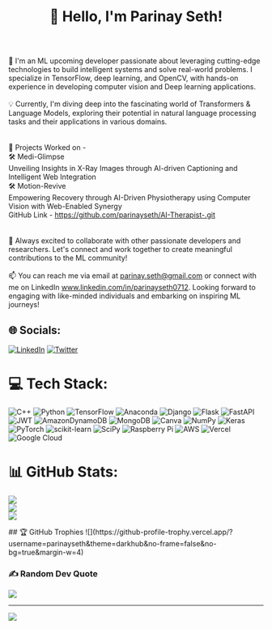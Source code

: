 # <p align="center">👋 Hello, I'm Parinay Seth! </p>

<br><br>🧠 I'm an ML upcoming developer passionate about leveraging cutting-edge technologies to build intelligent systems and solve real-world problems. I specialize in TensorFlow, deep learning, and OpenCV, with hands-on experience in developing computer vision and Deep learning applications.<br><br>💡 Currently, I'm diving deep into the fascinating world of Transformers & Language Models, exploring their potential in natural language processing tasks and their applications in various domains.<br><br><br>🔬 Projects Worked on - <br>	🛠 Medi-Glimpse <br>                              Unveiling Insights in X-Ray Images through AI-driven Captioning and Intelligent Web Integration<br>	🛠 Motion-Revive<br>	                          Empowering Recovery through AI-Driven Physiotherapy using Computer Vision with Web-Enabled Synergy <br>	                          GitHub Link - https://github.com/parinayseth/AI-Therapist-.git<br><br><br>🌟 Always excited to collaborate with other passionate developers and researchers. Let's connect and work together to create meaningful contributions to the ML community!<br><br>📫 You can reach me via email at parinay.seth@gmail.com or connect with me on LinkedIn www.linkedin.com/in/parinayseth0712. Looking forward to engaging with like-minded individuals and embarking on inspiring ML journeys!


## 🌐 Socials:
[![LinkedIn](https://img.shields.io/badge/LinkedIn-%230077B5.svg?logo=linkedin&logoColor=white)](https://linkedin.com/in/parinayseth0712) [![Twitter](https://img.shields.io/badge/Twitter-%231DA1F2.svg?logo=Twitter&logoColor=white)](https://twitter.com/@Parinay30651346) 

# 💻 Tech Stack:
![C++](https://img.shields.io/badge/c++-%2300599C.svg?style=flat&logo=c%2B%2B&logoColor=white) ![Python](https://img.shields.io/badge/python-3670A0?style=flat&logo=python&logoColor=ffdd54) ![TensorFlow](https://img.shields.io/badge/TensorFlow-%23FF6F00.svg?style=flat&logo=TensorFlow&logoColor=white) ![Anaconda](https://img.shields.io/badge/Anaconda-%2344A833.svg?style=flat&logo=anaconda&logoColor=white) ![Django](https://img.shields.io/badge/django-%23092E20.svg?style=flat&logo=django&logoColor=white) ![Flask](https://img.shields.io/badge/flask-%23000.svg?style=flat&logo=flask&logoColor=white) ![FastAPI](https://img.shields.io/badge/FastAPI-005571?style=flat&logo=fastapi) ![JWT](https://img.shields.io/badge/JWT-black?style=flat&logo=JSON%20web%20tokens) ![AmazonDynamoDB](https://img.shields.io/badge/Amazon%20DynamoDB-4053D6?style=flat&logo=Amazon%20DynamoDB&logoColor=white) ![MongoDB](https://img.shields.io/badge/MongoDB-%234ea94b.svg?style=flat&logo=mongodb&logoColor=white) ![Canva](https://img.shields.io/badge/Canva-%2300C4CC.svg?style=flat&logo=Canva&logoColor=white) ![NumPy](https://img.shields.io/badge/numpy-%23013243.svg?style=flat&logo=numpy&logoColor=white) ![Keras](https://img.shields.io/badge/Keras-%23D00000.svg?style=flat&logo=Keras&logoColor=white) ![PyTorch](https://img.shields.io/badge/PyTorch-%23EE4C2C.svg?style=flat&logo=PyTorch&logoColor=white) ![scikit-learn](https://img.shields.io/badge/scikit--learn-%23F7931E.svg?style=flat&logo=scikit-learn&logoColor=white) ![SciPy](https://img.shields.io/badge/SciPy-%230C55A5.svg?style=flat&logo=scipy&logoColor=%white) ![Raspberry Pi](https://img.shields.io/badge/-RaspberryPi-C51A4A?style=flat&logo=Raspberry-Pi) ![AWS](https://img.shields.io/badge/AWS-%23FF9900.svg?style=flat&logo=amazon-aws&logoColor=white) ![Vercel](https://img.shields.io/badge/vercel-%23000000.svg?style=flat&logo=vercel&logoColor=white) ![Google Cloud](https://img.shields.io/badge/Google%20Cloud-%234285F4.svg?style=flat&logo=google-cloud&logoColor=white)
# 📊 GitHub Stats:
<p align="center">
  
![](https://github-readme-stats.vercel.app/api?username=parinayseth&theme=vision-friendly-dark&hide_border=false&include_all_commits=true&count_private=true)<br/>
![](https://github-readme-streak-stats.herokuapp.com/?user=parinayseth&theme=vision-friendly-dark&hide_border=false)<br/>
![](https://github-readme-stats.vercel.app/api/top-langs/?username=parinayseth&theme=vision-friendly-dark&hide_border=false&include_all_commits=true&count_private=true&layout=compact)

</p>
## 🏆 GitHub Trophies
![](https://github-profile-trophy.vercel.app/?username=parinayseth&theme=darkhub&no-frame=false&no-bg=true&margin-w=4)

### ✍️ Random Dev Quote
![](https://quotes-github-readme.vercel.app/api?type=horizontal&theme=radical)

---
[![](https://visitcount.itsvg.in/api?id=parinayseth&icon=0&color=0)](https://visitcount.itsvg.in)

